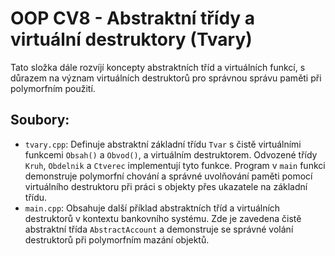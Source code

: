 # OOP CV8 - Abstraktní třídy a virtuální destruktory (Tvary)

Tato složka dále rozvíjí koncepty abstraktních tříd a virtuálních funkcí, s důrazem na význam virtuálních destruktorů pro správnou správu paměti při polymorfním použití.

## Soubory:
- `tvary.cpp`: Definuje abstraktní základní třídu `Tvar` s čistě virtuálními funkcemi `Obsah()` a `Obvod()`, a virtuálním destruktorem. Odvozené třídy `Kruh`, `Obdelnik` a `Ctverec` implementují tyto funkce. Program v `main` funkci demonstruje polymorfní chování a správné uvolňování paměti pomocí virtuálního destruktoru při práci s objekty přes ukazatele na základní třídu.
- `main.cpp`: Obsahuje další příklad abstraktních tříd a virtuálních destruktorů v kontextu bankovního systému. Zde je zavedena čistě abstraktní třída `AbstractAccount` a demonstruje se správné volání destruktorů při polymorfním mazání objektů.

